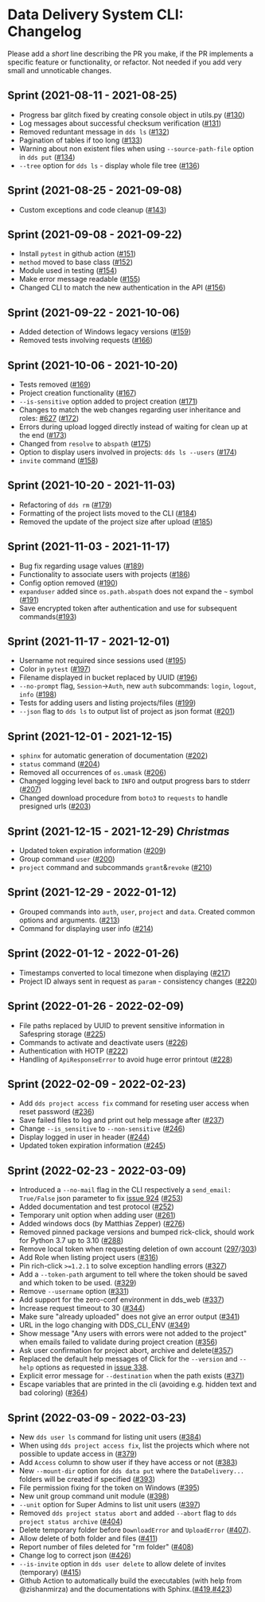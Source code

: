 # Data Delivery System CLI: Changelog

Please add a _short_ line describing the PR you make, if the PR implements a specific feature or functionality, or refactor. Not needed if you add very small and unnoticable changes.

## Sprint (2021-08-11 - 2021-08-25)

- Progress bar glitch fixed by creating console object in utils.py ([#130](https://github.com/ScilifelabDataCentre/dds_cli/pull/130))
- Log messages about successful checksum verification ([#131](https://github.com/ScilifelabDataCentre/dds_cli/pull/131))
- Removed reduntant message in `dds ls` ([#132](https://github.com/ScilifelabDataCentre/dds_cli/pull/132))
- Pagination of tables if too long ([#133](https://github.com/ScilifelabDataCentre/dds_cli/pull/133))
- Warning about non existent files when using `--source-path-file` option in `dds put` ([#134](https://github.com/ScilifelabDataCentre/dds_cli/pull/134))
- `--tree` option for `dds ls` - display whole file tree ([#136](https://github.com/ScilifelabDataCentre/dds_cli/pull/136))

## Sprint (2021-08-25 - 2021-09-08)

- Custom exceptions and code cleanup ([#143](https://github.com/ScilifelabDataCentre/dds_cli/pull/143))

## Sprint (2021-09-08 - 2021-09-22)

- Install `pytest` in github action ([#151](https://github.com/ScilifelabDataCentre/dds_cli/pull/151))
- `method` moved to base class ([#152](https://github.com/ScilifelabDataCentre/dds_cli/pull/152))
- Module used in testing ([#154](https://github.com/ScilifelabDataCentre/dds_cli/pull/154))
- Make error message readable ([#155](https://github.com/ScilifelabDataCentre/dds_cli/pull/155))
- Changed CLI to match the new authentication in the API ([#156](https://github.com/ScilifelabDataCentre/dds_cli/pull/156))

## Sprint (2021-09-22 - 2021-10-06)

- Added detection of Windows legacy versions ([#159](https://github.com/ScilifelabDataCentre/dds_cli/pull/159))
- Removed tests involving requests ([#166](https://github.com/ScilifelabDataCentre/dds_cli/pull/166))

## Sprint (2021-10-06 - 2021-10-20)

- Tests removed ([#169](https://github.com/ScilifelabDataCentre/dds_cli/pull/169))
- Project creation functionality ([#167](https://github.com/ScilifelabDataCentre/dds_cli/pull/167))
- `--is-sensitive` option added to project creation ([#171](https://github.com/ScilifelabDataCentre/dds_cli/pull/171))
- Changes to match the web changes regarding user inheritance and roles: [#627](https://github.com/ScilifelabDataCentre/dds_web/pull/627) ([#172](https://github.com/ScilifelabDataCentre/dds_cli/pull/172))
- Errors during upload logged directly instead of waiting for clean up at the end ([#173](https://github.com/ScilifelabDataCentre/dds_cli/pull/173))
- Changed from `resolve` to `abspath` ([#175](https://github.com/ScilifelabDataCentre/dds_cli/pull/175))
- Option to display users involved in projects: `dds ls --users` ([#174](https://github.com/ScilifelabDataCentre/dds_cli/pull/174))
- `invite` command ([#158](https://github.com/ScilifelabDataCentre/dds_cli/pull/158))

## Sprint (2021-10-20 - 2021-11-03)

- Refactoring of `dds rm` ([#179](https://github.com/ScilifelabDataCentre/dds_cli/pull/179))
- Formatting of the project lists moved to the CLI ([#184](https://github.com/ScilifelabDataCentre/dds_cli/pull/184))
- Removed the update of the project size after upload ([#185](https://github.com/ScilifelabDataCentre/dds_cli/pull/185))

## Sprint (2021-11-03 - 2021-11-17)

- Bug fix regarding usage values ([#189](https://github.com/ScilifelabDataCentre/dds_cli/pull/189))
- Functionality to associate users with projects ([#186](https://github.com/ScilifelabDataCentre/dds_cli/pull/186))
- Config option removed ([#190](https://github.com/ScilifelabDataCentre/dds_cli/pull/190))
- `expanduser` added since `os.path.abspath` does not expand the `~` symbol ([#191](https://github.com/ScilifelabDataCentre/dds_cli/pull/191))
- Save encrypted token after authentication and use for subsequent commands([#193](https://github.com/ScilifelabDataCentre/dds_cli/pull/193))

## Sprint (2021-11-17 - 2021-12-01)

- Username not required since sessions used ([#195](https://github.com/ScilifelabDataCentre/dds_cli/pull/195))
- Color in `pytest` ([#197](https://github.com/ScilifelabDataCentre/dds_cli/pull/197))
- Filename displayed in bucket replaced by UUID ([#196](https://github.com/ScilifelabDataCentre/dds_cli/pull/196))
- `--no-prompt` flag, `Session`->`Auth`, new `auth` subcommands: `login`, `logout`, `info` ([#198](https://github.com/ScilifelabDataCentre/dds_cli/pull/198))
- Tests for adding users and listing projects/files ([#199](https://github.com/ScilifelabDataCentre/dds_cli/pull/199))
- `--json` flag to `dds ls` to output list of project as json format ([#201](https://github.com/ScilifelabDataCentre/dds_cli/pull/201))

## Sprint (2021-12-01 - 2021-12-15)

- `sphinx` for automatic generation of documentation ([#202](https://github.com/ScilifelabDataCentre/dds_cli/pull/202))
- `status` command ([#204](https://github.com/ScilifelabDataCentre/dds_cli/pull/204))
- Removed all occurrences of `os.umask` ([#206](https://github.com/ScilifelabDataCentre/dds_cli/pull/206))
- Changed logging level back to `INFO` and output progress bars to stderr ([#207](https://github.com/ScilifelabDataCentre/dds_cli/pull/209))
- Changed download procedure from `boto3` to `requests` to handle presigned urls ([#203](https://github.com/ScilifelabDataCentre/dds_cli/pull/203))

## Sprint (2021-12-15 - 2021-12-29) _Christmas_

- Updated token expiration information ([#209](https://github.com/ScilifelabDataCentre/dds_cli/pull/209))
- Group command `user` ([#200](https://github.com/ScilifelabDataCentre/dds_cli/pull/200))
- `project` command and subcommands `grant`&`revoke` ([#210](https://github.com/ScilifelabDataCentre/dds_cli/pull/210))

## Sprint (2021-12-29 - 2022-01-12)

- Grouped commands into `auth`, `user`, `project` and `data`. Created common options and arguments. ([#213](https://github.com/ScilifelabDataCentre/dds_cli/pull/213))
- Command for displaying user info ([#214](https://github.com/ScilifelabDataCentre/dds_cli/pull/214))

## Sprint (2022-01-12 - 2022-01-26)

- Timestamps converted to local timezone when displaying ([#217](https://github.com/ScilifelabDataCentre/dds_cli/pull/217))
- Project ID always sent in request as `param` - consistency changes ([#220](https://github.com/ScilifelabDataCentre/dds_cli/pull/220))

## Sprint (2022-01-26 - 2022-02-09)

- File paths replaced by UUID to prevent sensitive information in Safespring storage ([#225](https://github.com/ScilifelabDataCentre/dds_cli/pull/225))
- Commands to activate and deactivate users ([#226](https://github.com/ScilifelabDataCentre/dds_cli/pull/226))
- Authentication with HOTP ([#222](https://github.com/ScilifelabDataCentre/dds_cli/pull/222))
- Handling of `ApiResponseError` to avoid huge error printout ([#228](https://github.com/ScilifelabDataCentre/dds_cli/pull/228))

## Sprint (2022-02-09 - 2022-02-23)

- Add `dds project access fix` command for reseting user access when reset password ([#236](https://github.com/ScilifelabDataCentre/dds_cli/pull/236))
- Save failed files to log and print out help message after ([#237](https://github.com/ScilifelabDataCentre/dds_cli/pull/237))
- Change `--is_sensitive` to `--non-sensitive` ([#246](https://github.com/ScilifelabDataCentre/dds_cli/pull/246))
- Display logged in user in header ([#244](https://github.com/ScilifelabDataCentre/dds_cli/pull/244))
- Updated token expiration information ([#245](https://github.com/scilifelabdatacentre/dds_cli/issues/245))

## Sprint (2022-02-23 - 2022-03-09)

- Introduced a `--no-mail` flag in the CLI respectively a `send_email: True/False` json parameter to fix [issue 924](https://github.com/scilifelabdatacentre/dds_web/issues/924) ([#253](https://github.com/ScilifelabDataCentre/dds_cli/pull/253))
- Added documentation and test protocol ([#252](https://github.com/ScilifelabDataCentre/dds_cli/pull/252))
- Temporary unit option when adding user ([#261](https://github.com/ScilifelabDataCentre/dds_cli/pull/261))
- Added windows docs (by Matthias Zepper) ([#276](https://github.com/ScilifelabDataCentre/dds_cli/pull/276))
- Removed pinned package versions and bumped rick-click, should work for Python 3.7 up to 3.10 ([#288](https://github.com/ScilifelabDataCentre/dds_cli/pull/288))
- Remove local token when requesting deletion of own account ([297](https://github.com/ScilifelabDataCentre/dds_cli/pull/297)/[303](https://github.com/ScilifelabDataCentre/dds_cli/pull/303))
- Add Role when listing project users ([#316](https://github.com/ScilifelabDataCentre/dds_cli/pull/316))
- Pin rich-click `>=1.2.1` to solve exception handling errors ([#327](https://github.com/ScilifelabDataCentre/dds_cli/pull/327))
- Add a `--token-path` argument to tell where the token should be saved and which token to be used. ([#329](https://github.com/ScilifelabDataCentre/dds_cli/pull/329))
- Remove `--username` option ([#331](https://github.com/ScilifelabDataCentre/dds_cli/pull/331))
- Add support for the zero-conf environment in dds_web ([#337](https://github.com/ScilifelabDataCentre/dds_cli/pull/337))
- Increase request timeout to 30 ([#344](https://github.com/ScilifelabDataCentre/dds_cli/pull/344))
- Make sure "already uploaded" does not give an error output ([#341](https://github.com/ScilifelabDataCentre/dds_cli/pull/341))
- URL in the logo changing with DDS_CLI_ENV ([#349](https://github.com/ScilifelabDataCentre/dds_cli/pull/349))
- Show message "Any users with errors were not added to the project" when emails failed to validate during project creation ([#356](https://github.com/ScilifelabDataCentre/dds_cli/pull/356))
- Ask user confirmation for project abort, archive and delete([#357](https://github.com/ScilifelabDataCentre/dds_cli/pull/357))
- Replaced the default help messages of Click for the `--version` and `--help` options as requested in [issue 338](https://github.com/scilifelabdatacentre/dds_web/issues/338).
- Explicit error message for `--destination` when the path exists ([#371](https://github.com/ScilifelabDataCentre/dds_cli/pull/371))
- Escape variables that are printed in the cli (avoiding e.g. hidden text and bad coloring) ([#364](https://github.com/ScilifelabDataCentre/dds_cli/pull/364))

## Sprint (2022-03-09 - 2022-03-23)

- New `dds user ls` command for listing unit users ([#384](https://github.com/ScilifelabDataCentre/dds_cli/pull/384))
- When using `dds project access fix`, list the projects which where not possible to update access in ([#379](https://github.com/ScilifelabDataCentre/dds_cli/pull/379))
- Add `Access` column to show user if they have access or not ([#383](https://github.com/ScilifelabDataCentre/dds_cli/pull/383))
- New `--mount-dir` option for `dds data put` where the `DataDelivery...` folders will be created if specified ([#393](https://github.com/ScilifelabDataCentre/dds_cli/pull/393))
- File permission fixing for the token on Windows ([#395](https://github.com/ScilifelabDataCentre/dds_cli/pull/395))
- New unit group command unit module ([#398](https://github.com/ScilifelabDataCentre/dds_cli/pull/398))
- `--unit` option for Super Admins to list unit users ([#397](https://github.com/ScilifelabDataCentre/dds_cli/pull/397))
- Removed `dds project status abort` and added `--abort` flag to `dds project status archive` ([#404](https://github.com/ScilifelabDataCentre/dds_cli/pull/404))
- Delete temporary folder before `DownloadError` and `UploadError` ([#407](https://github.com/ScilifelabDataCentre/dds_cli/pull/407)).
- Allow delete of both folder and files ([#411](https://github.com/ScilifelabDataCentre/dds_cli/pull/411))
- Report number of files deleted for "rm folder" ([#408](https://github.com/ScilifelabDataCentre/dds_cli/pull/408))
- Change log to correct json ([#426](https://github.com/ScilifelabDataCentre/dds_cli/pull/426))
- `--is-invite` option in `dds user delete` to allow delete of invites (temporary) ([#415](https://github.com/ScilifelabDataCentre/dds_cli/pull/415))
- Github Action to automatically build the executables (with help from @zishanmirza) and the documentations with Sphinx.([#419](https://github.com/ScilifelabDataCentre/dds_cli/pull/419),[#423](https://github.com/ScilifelabDataCentre/dds_cli/pull/423))
